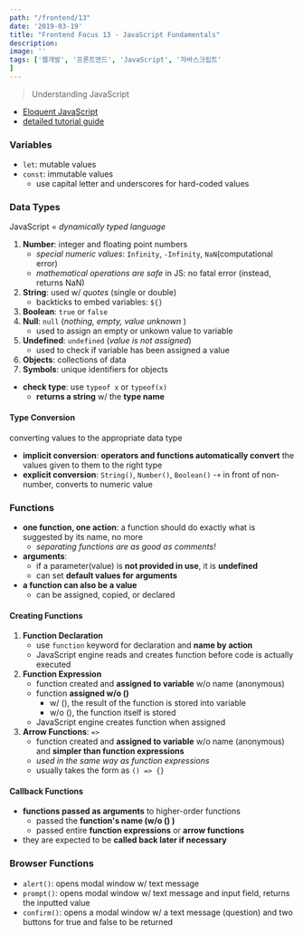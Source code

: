 ```yaml
---
path: "/frontend/13"
date: '2019-03-19'
title: "Frontend Focus 13 - JavaScript Fundamentals"
description: 
image: ''
tags: ['웹개발', '프론트엔드', 'JavaScript', '자바스크립트'
]
---
```

> Understanding JavaScript

- [Eloquent JavaScript](http://eloquentjavascript.net/)
- [detailed tutorial guide](http://javascript.info/)

### Variables
- `let`: mutable values
- `const`: immutable values
    - use capital letter and underscores for hard-coded values

### Data Types
JavaScript = _dynamically typed language_
1. __Number__: integer and floating point numbers
    - _special numeric values_: `Infinity`, `-Infinity`, `NaN`(computational error)
    - _mathematical operations are safe_ in JS: no fatal error (instead, returns NaN)
2. __String__: used w/ _quotes_ (single or double)
    - backticks to embed variables: ``${}``
3. __Boolean__: `true` or `false`
4. __Null__: `null` (_nothing, empty, value unknown_ )
    - used to assign an empty or unkown value to variable
5. __Undefined__: `undefined` (_value is not assigned_)
    - used to check if variable has been assigned a value
6. __Objects__: collections of data
7. __Symbols__: unique identifiers for objects

- __check type__: use `typeof x` or `typeof(x)`
    - __returns a string__ w/ the __type name__

#### Type Conversion
converting values to the appropriate data type
- __implicit conversion__: __operators and functions automatically convert__ the values given to them to the right type
- __explicit conversion__: `String()`, `Number()`, `Boolean()`
    -`+` in front of non-number, converts to numeric value

### Functions
- __one function, one action__: a function should do exactly what is suggested by its name, no more
    - _separating functions are as good as comments!_
- __arguments__:
    - if a parameter(value) is __not provided in use__, it is __undefined__
    - can set __default values for arguments__
- __a function can also be a value__
    - can be assigned, copied, or declared

#### Creating Functions
1. __Function Declaration__
    - use `function` keyword for declaration and __name by action__
    - JavaScript engine reads and creates function before code is actually executed
2. __Function Expression__
    - function created and __assigned to variable__ w/o name (anonymous)
    - function __assigned w/o ()__
        - w/ (), the result of the function is stored into variable
        - w/o (), the function itself is stored
    - JavaScript engine creates function when assigned
3. __Arrow Functions__: `=>`
    - function created and __assigned to variable__ w/o name (anonymous) and __simpler than function expressions__
    - _used in the same way as function expressions_
    - usually takes the form as `() => {}`

#### Callback Functions
- __functions passed as arguments__ to higher-order functions
    - passed the __function's name (w/o () )__
    - passed entire __function expressions__ or __arrow functions__
- they are expected to be __called back later if necessary__

### Browser Functions
- `alert()`: opens modal window w/ text message
- `prompt()`: opens modal window w/ text message and input field, returns the inputted value
- `confirm()`: opens a modal window w/ a text message (question) and two buttons for true and false to be returned